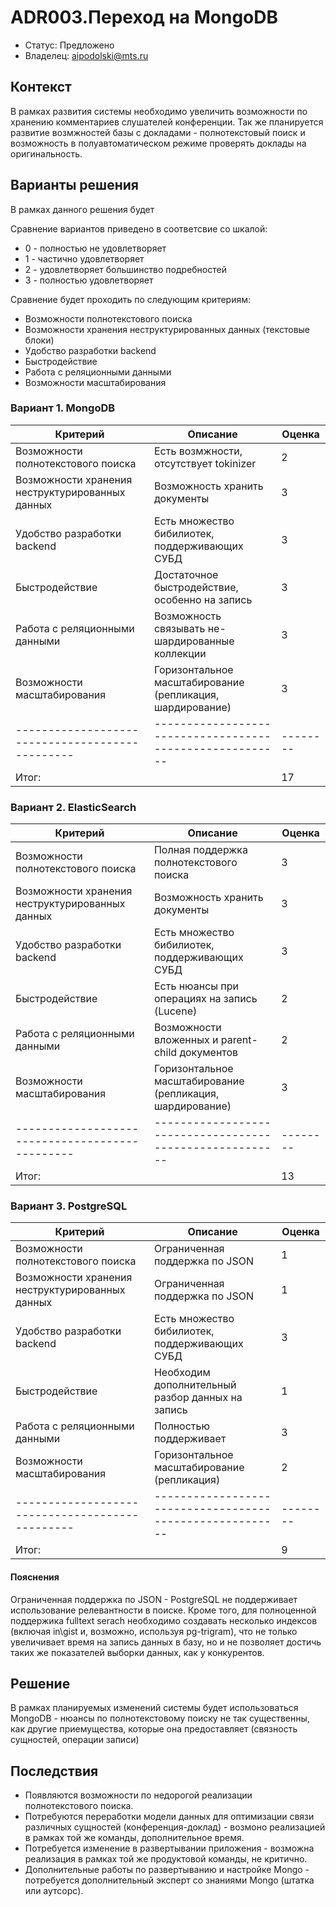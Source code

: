 # ADR003.Переход на MongoDB
<!-- Название ADR состоит из [ADR.###] [Коротко суть принятого решения] -->

* Статус: Предложено
* Владелец: aipodolski@mts.ru

## Контекст
<!-- Описание проблемы, требующей решения, причин, побудивших принять решение, ограничений, действовавших на момент принятия решения -->
В рамках развития системы необходимо увеличить возможности по хранению комментариев слушателей конференции. Так же планируется развитие возмжностей базы с докладами - полнотекстовый поиск и возможность в полуавтоматическом режиме проверять доклады на оригинальность.

## Варианты решения
<!-- Описание рассмотренных вариантов c их плюсами и минусами -->
В рамках данного решения будет 

Сравнение вариантов приведено в соответсвие со шкалой: 
* 0 - полностью не удовлетворяет
* 1 - частично удовлетворяет
* 2 - удовлетворяет большинство подребностей
* 3 - полностью удовлетворяет 

Сравнение будет проходить по следующим критериям:
* Возможности полнотекстового поиска
* Возможности хранения неструктурированных данных (текстовые блоки)
* Удобство разработки backend
* Быстродействие
* Работа с реляционными данными
* Возможности масштабирования

### Вариант 1. MongoDB
<!-- Описание варианта 1 -->

| Критерий                                        | Описание                                                  | Оценка   |
|-------------------------------------------------|-----------------------------------------------------------|----------|
| Возможности полнотекстового поиска              | Есть возмжности, отсутствует tokinizer                    | 2        |
| Возможности хранения неструктурированных данных | Возможность хранить документы                             | 3        |
| Удобство разработки backend                     | Есть множество бибилиотек, поддерживающих СУБД            | 3        |
| Быстродействие                                  | Достаточное быстродействие, особенно на запись            | 3        |
| Работа с реляционными данными                   | Возможность связывать не-шардированные коллекции          | 3        |
| Возможности масштабирования                     | Горизонтальное масштабирование (репликация, шардирование) | 3        |
| ----------------------------------------------- | --------------------------------------------------------  | -------- |
| Итог:                                           |                                                           | 17       |

### Вариант 2. ElasticSearch
<!-- Описание варианта 2 -->
| Критерий                                        | Описание                                                   | Оценка   |
|-------------------------------------------------|------------------------------------------------------------|----------|
| Возможности полнотекстового поиска              | Полная поддержка полнотекстового поиска                    | 3        |
| Возможности хранения неструктурированных данных | Возможность хранить документы                              | 3        |
| Удобство разработки backend                     | Есть множество бибилиотек, поддерживающих СУБД             | 3        |
| Быстродействие                                  | Есть нюансы при операциях на запись (Lucene)               | 2        |
| Работа с реляционными данными                   | Возможности вложенных и parent-child документов            | 2        |
| Возможности масштабирования                     | Горизонтальное масштабирование (репликация, шардирование)  | 3        |
| ----------------------------------------------- | --------------------------------------------------------   | -------- |
| Итог:                                           |                                                            | 13       |

### Вариант 3. PostgreSQL
<!-- Описание варианта 3 -->
| Критерий                                        | Описание                                                 | Оценка   |
|-------------------------------------------------|----------------------------------------------------------|----------|
| Возможности полнотекстового поиска              | Ограниченная поддержка по JSON                           | 1        |
| Возможности хранения неструктурированных данных | Ограниченная поддержка по JSON                           | 1        |
| Удобство разработки backend                     | Есть множество бибилиотек, поддерживающих СУБД           | 3        |
| Быстродействие                                  | Необходим дополнительный разбор данных на запись         | 1        |
| Работа с реляционными данными                   | Полностью поддерживает                                   | 3        |
| Возможности масштабирования                     | Горизонтальное масштабирование (репликация)              | 2        |
| ----------------------------------------------- | -------------------------------------------------------- | -------- |
| Итог:                                           |                                                          | 9        |

#### Пояснения
Ограниченная поддержка по JSON - PostgreSQL не поддерживает использование релевантности в поиске. 
Кроме того, для полноценной поддержика fulltext serach необходимо создавать несколько индексов (включая in\gist и, возможно, используя pg-trigram),
что не только увеличивает время на запись данных в базу, но и не позволяет достичь таких же показателей выборки данных, как у конкурентов.


## Решение
<!-- Описание выбранного решения. Решение должно быть сформулировано чётко ("Мы используем...", "Мы не используем", а не "Желательно.." или "Предлагается..."). 
Должна быть понятна связь между решением и проблемой, почему выбрали именно это решение из вариантов -->
В рамках планируемых изменений системы будет использоваться MongoDB - нюансы по полнотекстовому поиску не так существенны, как другие приемущества, которые она предоставляет (связность сущностей, операции записи)

## Последствия
<!-- Положительные и отрицательные последствия (trade-offs). Арх. решения, которые потребуется принять как следствие принятого решения. Если решение содержит риски, то описано, как с ними планируют поступить (за счет чего снижать, почему принять). -->
* Появляются возможности по недорогой реализации полнотекстового поиска.
* Потребуются переработки модели данных для оптимизации связи различных сущностей (конференция-доклад) - возмоно реализацией в рамках той же команды, дополнительное время.
* Потребуется изменение в развертывании приложения - возможна реализация в рамках той же продуктовой команды, не критично.
* Дополнительные работы по развертыванию и настройке Mongo - потребуется дополнительный эксперт со знаниями Mongo (штатка или аутсорс).